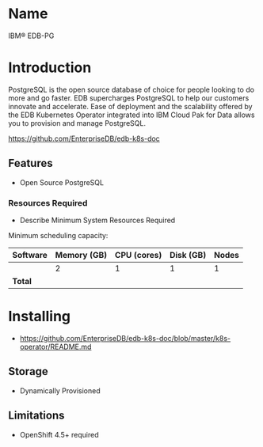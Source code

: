 # Name

IBM&reg; EDB-PG

# Introduction

PostgreSQL is the open source database of choice for people looking to do more and go faster. EDB supercharges PostgreSQL to help our customers innovate and accelerate. Ease of deployment and the scalability offered by the EDB Kubernetes Operator integrated into IBM Cloud Pak for Data allows you to provision and manage PostgreSQL.

https://github.com/EnterpriseDB/edb-k8s-doc

## Features

* Open Source PostgreSQL

### Resources Required

* Describe Minimum System Resources Required

Minimum scheduling capacity:

| Software  | Memory (GB) | CPU (cores) | Disk (GB) | Nodes |
| --------- | ----------- | ----------- | --------- | ----- |
|           |      2      |      1      |     1     |   1   |
| **Total** |             |             |           |       |

# Installing

* https://github.com/EnterpriseDB/edb-k8s-doc/blob/master/k8s-operator/README.md

## Storage

* Dynamically Provisioned

## Limitations

* OpenShift 4.5+ required

